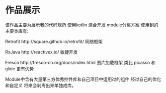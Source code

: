 # 作品展示
该作品主要为展示我的代码规范
使用kotlin 混合开发 module分离方案
使用到的主要类库有:
<p>Retrofit  http://square.github.io/retrofit/  网络框架</p>
<p>RxJava  http://reactivex.io/  敏捷开发</p>
<p>Fresco http://fresco-cn.org/docs/index.html 图片加载框架 类比  picasso 和 glide 更有优势</p>

Module中含有大量第三方优秀控件库和自己项目中运用过的组件 经过自己的优化和自定义 将来会剥离出来单独成库。
